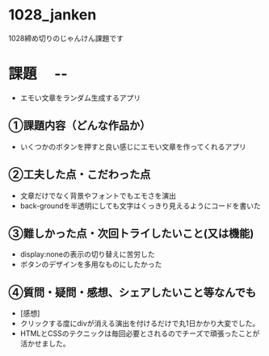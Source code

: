 # 1028_janken
1028締め切りのじゃんけん課題です

# 課題　 --
- エモい文章をランダム生成するアプリ
## ①課題内容（どんな作品か）
- いくつかのボタンを押すと良い感じにエモい文章を作ってくれるアプリ 

## ②工夫した点・こだわった点
- 文章だけでなく背景やフォントでもエモさを演出
- back-groundを半透明にしても文字はくっきり見えるようにコードを書いた

## ③難しかった点・次回トライしたいこと(又は機能)
- display:noneの表示の切り替えに苦労した
- ボタンのデザインを多用なものにしたかった

## ④質問・疑問・感想、シェアしたいこと等なんでも
- [感想]
- クリックする度にdivが消える演出を付けるだけで丸1日かかり大変でした。
- HTMLとCSSのテクニックは毎回必要とされるのでチーズで頑張ったことが活かせました。




